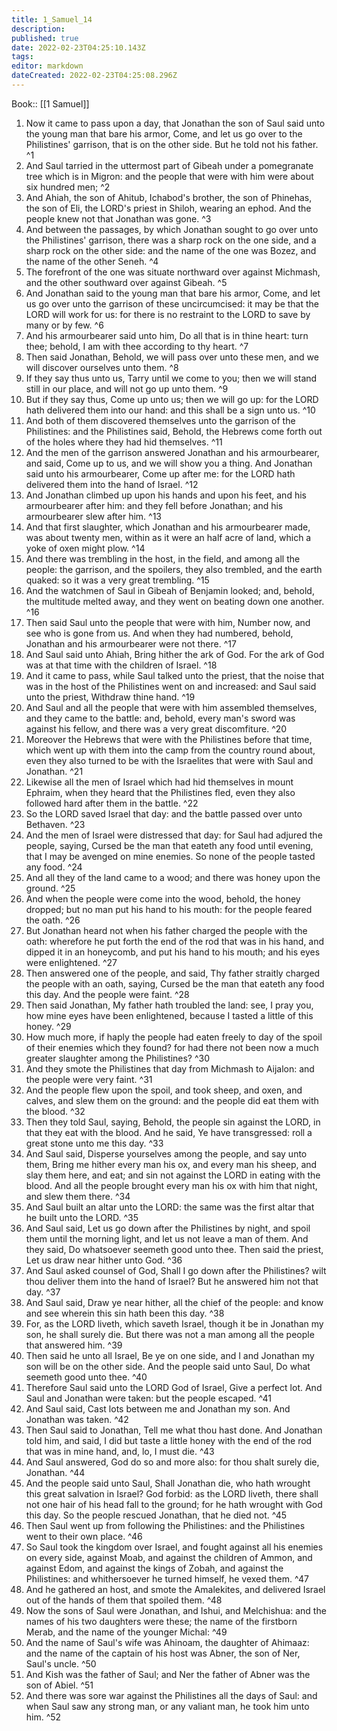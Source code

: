 ```yaml
---
title: 1_Samuel_14
description: 
published: true
date: 2022-02-23T04:25:10.143Z
tags: 
editor: markdown
dateCreated: 2022-02-23T04:25:08.296Z
---
```


 Book:: [[1 Samuel]]
 1. Now it came to pass upon a day, that Jonathan the son of Saul said unto the young man that bare his armor, Come, and let us go over to the Philistines' garrison, that is on the other side. But he told not his father. ^1
 2. And Saul tarried in the uttermost part of Gibeah under a pomegranate tree which is in Migron: and the people that were with him were about six hundred men; ^2
 3. And Ahiah, the son of Ahitub, Ichabod's brother, the son of Phinehas, the son of Eli, the LORD's priest in Shiloh, wearing an ephod. And the people knew not that Jonathan was gone. ^3
 4. And between the passages, by which Jonathan sought to go over unto the Philistines' garrison, there was a sharp rock on the one side, and a sharp rock on the other side: and the name of the one was Bozez, and the name of the other Seneh. ^4
 5. The forefront of the one was situate northward over against Michmash, and the other southward over against Gibeah. ^5
 6. And Jonathan said to the young man that bare his armor, Come, and let us go over unto the garrison of these uncircumcised: it may be that the LORD will work for us: for there is no restraint to the LORD to save by many or by few. ^6
 7. And his armourbearer said unto him, Do all that is in thine heart: turn thee; behold, I am with thee according to thy heart. ^7
 8. Then said Jonathan, Behold, we will pass over unto these men, and we will discover ourselves unto them. ^8
 9. If they say thus unto us, Tarry until we come to you; then we will stand still in our place, and will not go up unto them. ^9
 10. But if they say thus, Come up unto us; then we will go up: for the LORD hath delivered them into our hand: and this shall be a sign unto us. ^10
 11. And both of them discovered themselves unto the garrison of the Philistines: and the Philistines said, Behold, the Hebrews come forth out of the holes where they had hid themselves. ^11
 12. And the men of the garrison answered Jonathan and his armourbearer, and said, Come up to us, and we will show you a thing. And Jonathan said unto his armourbearer, Come up after me: for the LORD hath delivered them into the hand of Israel. ^12
 13. And Jonathan climbed up upon his hands and upon his feet, and his armourbearer after him: and they fell before Jonathan; and his armourbearer slew after him. ^13
 14. And that first slaughter, which Jonathan and his armourbearer made, was about twenty men, within as it were an half acre of land, which a yoke of oxen might plow. ^14
 15. And there was trembling in the host, in the field, and among all the people: the garrison, and the spoilers, they also trembled, and the earth quaked: so it was a very great trembling. ^15
 16. And the watchmen of Saul in Gibeah of Benjamin looked; and, behold, the multitude melted away, and they went on beating down one another. ^16
 17. Then said Saul unto the people that were with him, Number now, and see who is gone from us. And when they had numbered, behold, Jonathan and his armourbearer were not there. ^17
 18. And Saul said unto Ahiah, Bring hither the ark of God. For the ark of God was at that time with the children of Israel. ^18
 19. And it came to pass, while Saul talked unto the priest, that the noise that was in the host of the Philistines went on and increased: and Saul said unto the priest, Withdraw thine hand. ^19
 20. And Saul and all the people that were with him assembled themselves, and they came to the battle: and, behold, every man's sword was against his fellow, and there was a very great discomfiture. ^20
 21. Moreover the Hebrews that were with the Philistines before that time, which went up with them into the camp from the country round about, even they also turned to be with the Israelites that were with Saul and Jonathan. ^21
 22. Likewise all the men of Israel which had hid themselves in mount Ephraim, when they heard that the Philistines fled, even they also followed hard after them in the battle. ^22
 23. So the LORD saved Israel that day: and the battle passed over unto Bethaven. ^23
 24. And the men of Israel were distressed that day: for Saul had adjured the people, saying, Cursed be the man that eateth any food until evening, that I may be avenged on mine enemies. So none of the people tasted any food. ^24
 25. And all they of the land came to a wood; and there was honey upon the ground. ^25
 26. And when the people were come into the wood, behold, the honey dropped; but no man put his hand to his mouth: for the people feared the oath. ^26
 27. But Jonathan heard not when his father charged the people with the oath: wherefore he put forth the end of the rod that was in his hand, and dipped it in an honeycomb, and put his hand to his mouth; and his eyes were enlightened. ^27
 28. Then answered one of the people, and said, Thy father straitly charged the people with an oath, saying, Cursed be the man that eateth any food this day. And the people were faint. ^28
 29. Then said Jonathan, My father hath troubled the land: see, I pray you, how mine eyes have been enlightened, because I tasted a little of this honey. ^29
 30. How much more, if haply the people had eaten freely to day of the spoil of their enemies which they found? for had there not been now a much greater slaughter among the Philistines? ^30
 31. And they smote the Philistines that day from Michmash to Aijalon: and the people were very faint. ^31
 32. And the people flew upon the spoil, and took sheep, and oxen, and calves, and slew them on the ground: and the people did eat them with the blood. ^32
 33. Then they told Saul, saying, Behold, the people sin against the LORD, in that they eat with the blood. And he said, Ye have transgressed: roll a great stone unto me this day. ^33
 34. And Saul said, Disperse yourselves among the people, and say unto them, Bring me hither every man his ox, and every man his sheep, and slay them here, and eat; and sin not against the LORD in eating with the blood. And all the people brought every man his ox with him that night, and slew them there. ^34
 35. And Saul built an altar unto the LORD: the same was the first altar that he built unto the LORD. ^35
 36. And Saul said, Let us go down after the Philistines by night, and spoil them until the morning light, and let us not leave a man of them. And they said, Do whatsoever seemeth good unto thee. Then said the priest, Let us draw near hither unto God. ^36
 37. And Saul asked counsel of God, Shall I go down after the Philistines? wilt thou deliver them into the hand of Israel? But he answered him not that day. ^37
 38. And Saul said, Draw ye near hither, all the chief of the people: and know and see wherein this sin hath been this day. ^38
 39. For, as the LORD liveth, which saveth Israel, though it be in Jonathan my son, he shall surely die. But there was not a man among all the people that answered him. ^39
 40. Then said he unto all Israel, Be ye on one side, and I and Jonathan my son will be on the other side. And the people said unto Saul, Do what seemeth good unto thee. ^40
 41. Therefore Saul said unto the LORD God of Israel, Give a perfect lot. And Saul and Jonathan were taken: but the people escaped. ^41
 42. And Saul said, Cast lots between me and Jonathan my son. And Jonathan was taken. ^42
 43. Then Saul said to Jonathan, Tell me what thou hast done. And Jonathan told him, and said, I did but taste a little honey with the end of the rod that was in mine hand, and, lo, I must die. ^43
 44. And Saul answered, God do so and more also: for thou shalt surely die, Jonathan. ^44
 45. And the people said unto Saul, Shall Jonathan die, who hath wrought this great salvation in Israel? God forbid: as the LORD liveth, there shall not one hair of his head fall to the ground; for he hath wrought with God this day. So the people rescued Jonathan, that he died not. ^45
 46. Then Saul went up from following the Philistines: and the Philistines went to their own place. ^46
 47. So Saul took the kingdom over Israel, and fought against all his enemies on every side, against Moab, and against the children of Ammon, and against Edom, and against the kings of Zobah, and against the Philistines: and whithersoever he turned himself, he vexed them. ^47
 48. And he gathered an host, and smote the Amalekites, and delivered Israel out of the hands of them that spoiled them. ^48
 49. Now the sons of Saul were Jonathan, and Ishui, and Melchishua: and the names of his two daughters were these; the name of the firstborn Merab, and the name of the younger Michal: ^49
 50. And the name of Saul's wife was Ahinoam, the daughter of Ahimaaz: and the name of the captain of his host was Abner, the son of Ner, Saul's uncle. ^50
 51. And Kish was the father of Saul; and Ner the father of Abner was the son of Abiel. ^51
 52. And there was sore war against the Philistines all the days of Saul: and when Saul saw any strong man, or any valiant man, he took him unto him. ^52
